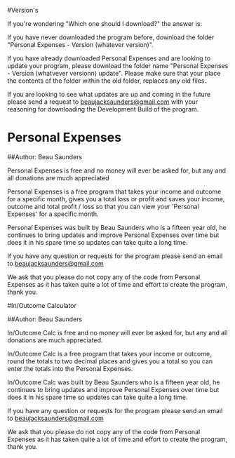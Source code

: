 #Version's 

If you're wondering "Which one should I download?" the answer is:

If you have never downloaded the program before, download the folder "Personal Expenses - Version (whatever version)".

If you have already downloaded Personal Expenses and are looking to update your program, please download the folder name "Personal Expenses - Version (whatvever versionn) update". Please make sure that your place the contents of the folder within the old folder, replaces any old files.

If you are looking to see what updates are up and coming in the future please send a request to beaujacksaunders@gmail.com with your reasoning for downloading the Development Build of the program.

# Personal Expenses

##Author: Beau Saunders

Personal Expenses is free and no money will ever be asked for, but any and all donations are much appreciated

Personal Expenses is a free program that takes your income and outcome for a specific month, gives you a total loss or profit and saves your income, outcome and total profit / loss so that you can view your 'Personal Expenses' for a specific month.

Personal Expenses was built by Beau Saunders who is a fifteen year old, he continues to bring updates and improve Personal Expenses over time but does it in his spare
time so updates can take quite a long time.

If you have any question or requests for the program please send an email to beaujacksaunders@gmail.com

We ask that you please do not copy any of the code from Personal Expenses as it has taken quite a lot of time and effort to create the program, thank you.


#In/Outcome Calculator

##Author: Beau Saunders

In/Outcome Calc is free and no money will ever be asked for, but any and all donations are much appreciated.

In/Outcome Calc is a free program that takes your income or outcome, round the totals to two decimal places and gives you a total so you can enter the totals into 
the Personal Expenses. 

In/Outcome Calc was built by Beau Saunders who is a fifteen year old, he continues to bring updates and improve Personal Expenses over time but does it in his spare
time so updates can take quite a long time.

If you have any question or requests for the program please send an email to beaujacksaunders@gmail.com

We ask that you please do not copy any of the code from Personal Expenses as it has taken quite a lot of time and effort to create the program, thank you.
